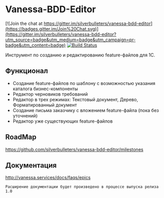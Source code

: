 ﻿# Vanessa-BDD-Editor

[![Join the chat at https://gitter.im/silverbulleters/vanessa-bdd-editor](https://badges.gitter.im/Join%20Chat.svg)](https://gitter.im/silverbulleters/vanessa-bdd-editor?utm_source=badge&utm_medium=badge&utm_campaign=pr-badge&utm_content=badge) 
[![Build Status](http://ci.silverbulleters.org/buildStatus/icon?job=Vanessa-Impact-and-Spec-Develop)](http://ci.silverbulleters.org/job/Vanessa-Impact-and-Spec-Develop/)

Инструмент по созданию и редактированию feature-файлов для 1С.

## Функционал

* Создание feature-файлов по шаблону с возможностью указания каталога бизнес-компоненты
* Редактор черновиков требований
* Редактор в трех режимах: Текстовый документ, Дерево, Форматированный документ
* Создание письма заказчику с вложением feature-файла (пока без уточнений)
* Редактор уже существующих feature-файлов

## RoadMap

https://github.com/silverbulleters/vanessa-bdd-editor/milestones


## Документация

http://vanessa.services/docs/faqs/epics


```
Расширение документации будет произведено в процессе выпуска релиза 1.0
```
